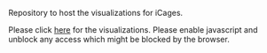 Repository to host the visualizations for iCages.


Please click [here](https://atif93.github.io/d3_visualizations/) for the visualizations.
Please enable javascript and unblock any access which might be blocked by the browser.
